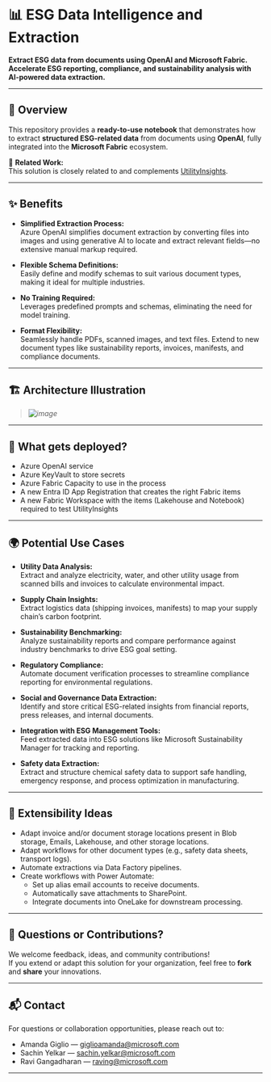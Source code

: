 # 📊 ESG Data Intelligence and Extraction 

**Extract ESG data from documents using OpenAI and Microsoft Fabric. Accelerate ESG reporting, compliance, and sustainability analysis with AI-powered data extraction.**

---

## 📄 Overview

This repository provides a **ready-to-use notebook** that demonstrates how to extract **structured ESG-related data** from documents using **OpenAI**, fully integrated into the **Microsoft Fabric** ecosystem.

🔗 **Related Work:**  
This solution is closely related to and complements [UtilityInsights](https://github.com/WeaveAnalytics/UtilityInsights/tree/main).

---

## ✨ Benefits

- **Simplified Extraction Process:**  
  Azure OpenAI simplifies document extraction by converting files into images and using generative AI to locate and extract relevant fields—no extensive manual markup required.

- **Flexible Schema Definitions:**  
  Easily define and modify schemas to suit various document types, making it ideal for multiple industries.

- **No Training Required:**  
  Leverages predefined prompts and schemas, eliminating the need for model training.

- **Format Flexibility:**  
  Seamlessly handle PDFs, scanned images, and text files. Extend to new document types like sustainability reports, invoices, manifests, and compliance documents.

---

## 🏗️ Architecture Illustration

> *![image](https://github.com/user-attachments/assets/4bd6f7ae-f15d-4bb9-9cc7-42aac0b5f52b)*

---

## 🚀 What gets deployed?

- Azure OpenAI service
- Azure KeyVault to store secrets
- Azure Fabric Capacity to use in the process
- A new Entra ID App Registration that creates the right Fabric items
- A new Fabric Workspace with the items (Lakehouse and Notebook) required to test UtilityInsights

---

## 🌍 Potential Use Cases

- **Utility Data Analysis:**  
  Extract and analyze electricity, water, and other utility usage from scanned bills and invoices to calculate environmental impact.

- **Supply Chain Insights:**  
  Extract logistics data (shipping invoices, manifests) to map your supply chain’s carbon footprint.

- **Sustainability Benchmarking:**  
  Analyze sustainability reports and compare performance against industry benchmarks to drive ESG goal setting.

- **Regulatory Compliance:**  
  Automate document verification processes to streamline compliance reporting for environmental regulations.

- **Social and Governance Data Extraction:**  
  Identify and store critical ESG-related insights from financial reports, press releases, and internal documents.

- **Integration with ESG Management Tools:**  
  Feed extracted data into ESG solutions like Microsoft Sustainability Manager for tracking and reporting.

- **Safety data Extraction:**  
Extract and structure chemical safety data to support safe handling, emergency response, and process optimization in manufacturing.

---

## 🔮 Extensibility Ideas

- Adapt invoice and/or document storage locations present in Blob storage, Emails, Lakehouse, and other storage locations. 
- Adapt workflows for other document types (e.g., safety data sheets, transport logs).
- Automate extractions via Data Factory pipelines.
- Create workflows with Power Automate:
  - Set up alias email accounts to receive documents.
  - Automatically save attachments to SharePoint.
  - Integrate documents into OneLake for downstream processing.

---

## 🤝 Questions or Contributions?

We welcome feedback, ideas, and community contributions!  
If you extend or adapt this solution for your organization, feel free to **fork** and **share** your innovations.

---

## 📬 Contact

For questions or collaboration opportunities, please reach out to:

- Amanda Giglio — [giglioamanda@microsoft.com](mailto:giglioamanda@microsoft.com)
- Sachin Yelkar — [sachin.yelkar@microsoft.com](mailto:sachin.yelkar@microsoft.com)
- Ravi Gangadharan — [raving@microsoft.com](mailto:raving@microsoft.com)

---
